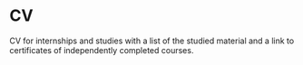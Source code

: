 # CV
CV for internships and studies with a list of the studied material and a link to certificates of independently completed courses.
